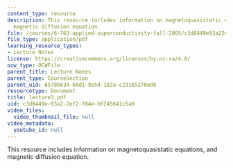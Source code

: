 ```yaml
---
content_type: resource
description: This resource includes information on magnetoquasistatic equations, and
  magnetic diffusion equation.
file: /courses/6-763-applied-superconductivity-fall-2005/c3d8449e93a22ef2f04ebf245641c5a0_lecture3.pdf
file_type: application/pdf
learning_resource_types:
- Lecture Notes
license: https://creativecommons.org/licenses/by-nc-sa/4.0/
ocw_type: OCWFile
parent_title: Lecture Notes
parent_type: CourseSection
parent_uid: 6578b634-68d1-9a5d-182a-c23165270ed8
resourcetype: Document
title: lecture3.pdf
uid: c3d8449e-93a2-2ef2-f04e-bf245641c5a0
video_files:
  video_thumbnail_file: null
video_metadata:
  youtube_id: null
---
```

This resource includes information on magnetoquasistatic equations, and magnetic diffusion equation.